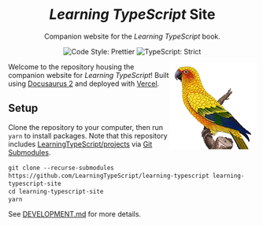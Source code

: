 <h1 align="center"><em>Learning TypeScript</em> Site</h1>

<p align="center">Companion website for the <em>Learning TypeScript</em> book.</p>

<p align="center">
	<img alt="Code Style: Prettier" src="https://img.shields.io/badge/code_style-prettier-14cc21.svg" />
	<img alt="TypeScript: Strict" src="https://img.shields.io/badge/typescript-strict-14cc21.svg" />
</p>

<img align="right" alt="Learning TypeScript title with a sun conure and O'Reilly logo" height="176px" src="./cover-conure.png" width="176px">

Welcome to the repository housing the companion website for _Learning TypeScript_!
Built using [Docusaurus 2](https://docusaurus.io) and deployed with [Vercel](https://vercel.com).

## Setup

Clone the repository to your computer, then run `yarn` to install packages.
Note that this repository includes [LearningTypeScript/projects](https://github.com/LearningTypeScript/projects) via [Git Submodules](https://git-scm.com/book/en/v2/Git-Tools-Submodules).

```shell
git clone --recurse-submodules https://github.com/LearningTypeScript/learning-typescript learning-typescript-site
cd learning-typescript-site
yarn
```

See [DEVELOPMENT.md](.github/DEVELOPMENT.md) for more details.
